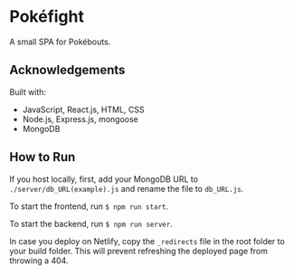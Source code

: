 # Pokéfight

A small SPA for Pokébouts.

## Acknowledgements

Built with:
* JavaScript, React.js, HTML, CSS
* Node.js, Express.js, mongoose
* MongoDB

## How to Run

If you host locally, first, add your MongoDB URL to `./server/db_URL(example).js` and rename the file to `db_URL.js`.

To start the frontend, run `$ npm run start`.

To start the backend, run `$ npm run server`.

In case you deploy on Netlify, copy the `_redirects` file in the root folder to your build folder. This will prevent refreshing the deployed page from throwing a 404.